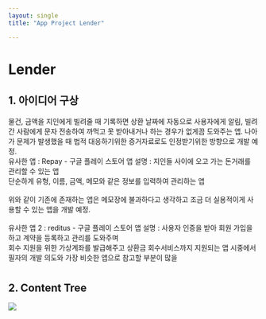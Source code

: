 ```yaml
---
layout: single
title: "App Project Lender"

---
```


# Lender
## 1. 아이디어 구상

물건, 금액을 지인에게 빌려줄 때 기록하면 상환 날짜에 자동으로 사용자에게 알림, 빌려간 사람에게 문자 전송하여 까먹고 못 받아내거나 하는 경우가 없게끔 도와주는 앱.
나아가 문제가 발생했을 때 법적 대응하기위한 증거자료로도 인정받기위한 방향으로 개발 예정.
<br>
유사한 앱 : Repay - 구글 플레이 스토어
앱 설명 : 지인들 사이에 오고 가는 돈거래를 관리할 수 있는 앱<br>
단순하게 유형, 이름, 금액, 메모와 같은 정보를 입력하여 관리하는 앱<br>
<br>
위와 같이 기존에 존재하는 앱은 메모장에 불과하다고 생각하고 조금 더 실용적이게 사용할 수 있는 앱을 개발 예정.<br>
<br>
유사한 앱 2 : reditus - 구글 플레이 스토어
앱 설명 : 사용자 인증을 받아 회원 가입을 하고 계약을 등록하고 관리를 도와주며 <br> 회수 지원을 위한 가상계좌를 발급해주고 상환금 회수서비스까지 지원되는 앱
시중에서 필자의 개발 의도와 가장 비슷한 앱으로 참고할 부분이 많을 
<br>
#
## 2. Content Tree
<img src="https://user-images.githubusercontent.com/96991512/158811191-96266631-906c-4d46-9461-1d2eaef2f40d.jpg" />
